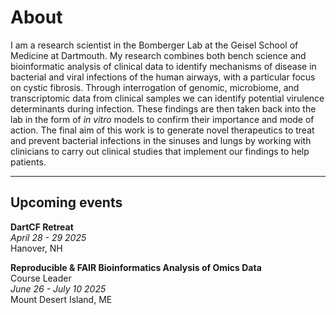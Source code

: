 <h1>About</h1>
I am a research scientist in the Bomberger Lab at the Geisel School of Medicine at Dartmouth. My research combines both bench science and bioinformatic analysis of clinical data to identify mechanisms of disease in bacterial and viral infections of the human airways, with a particular focus on cystic fibrosis. Through interrogation of genomic, microbiome, and transcriptomic data from clinical samples we can identify potential virulence determinants during infection. These findings are then taken back into the lab in the form of <i>in vitro</i> models to confirm their importance and mode of action. The final aim of this work is to generate novel therapeutics to treat and prevent bacterial infections in the sinuses and lungs by working with clinicians to carry out clinical studies that implement our findings to help patients.

* * *

<h2>Upcoming events</h2>

**DartCF Retreat**<br>
*April 28 - 29 2025*<br>
Hanover, NH<br>

**Reproducible & FAIR Bioinformatics Analysis of Omics Data**<br>
Course Leader<br>
*June 26 - July 10 2025*<br>
Mount Desert Island, ME
